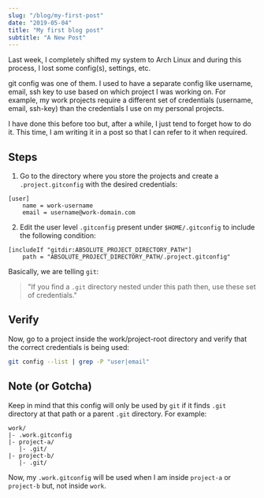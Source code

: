 ```yaml
---
slug: "/blog/my-first-post"
date: "2019-05-04"
title: "My first blog post"
subtitle: "A New Post"
---
```


Last week, I completely shifted my system to Arch Linux and during this process, I lost some config(s), settings, etc.

git config was one of them. I used to have a separate config like username, email, ssh key to use based on which project I was working on.
For example, my work projects require a different set of credentials (username, email, ssh-key) than the credentials I use on my personal projects.

I have done this before too but, after a while, I just tend to forget how to do it. This time, I am writing it in a post so that I can refer to it when required.

## Steps

1. Go to the directory where you store the projects and create a `.project.gitconfig` with the desired credentials:

```gitconfig
[user]
    name = work-username
    email = username@work-domain.com
```

2. Edit the user level `.gitconfig` present under `$HOME/.gitconfig` to include the following condition:

```gitconfig
[includeIf "gitdir:ABSOLUTE_PROJECT_DIRECTORY_PATH"]
	path = "ABSOLUTE_PROJECT_DIRECTORY_PATH/.project.gitconfig"
```

Basically, we are telling `git`:

> "If you find a `.git` directory nested under this path then, use these set of credentials."

## Verify

Now, go to a project inside the work/project-root directory and verify that the correct credentials is being used:

```bash
git config --list | grep -P "user|email"
```

## Note (or Gotcha)

Keep in mind that this config will only be used by `git` if it finds `.git` directory at that path or a parent `.git` directory.
For example:

```
work/
|- .work.gitconfig
|- project-a/
   |- .git/
|- project-b/
   |- .git/
```

Now, my `.work.gitconfig` will be used when I am inside `project-a` or `project-b` but, not inside `work`.
